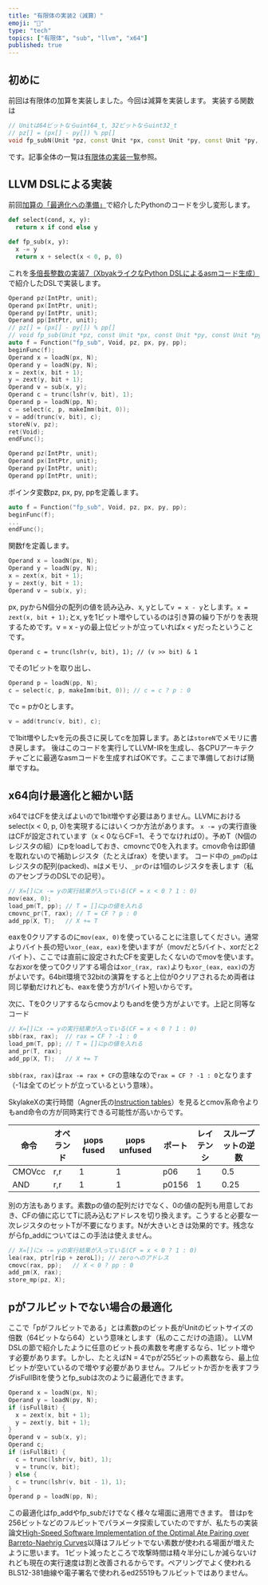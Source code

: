 ```yaml
---
title: "有限体の実装2（減算）"
emoji: "🧮"
type: "tech"
topics: ["有限体", "sub", "llvm", "x64"]
published: true
---
```

## 初めに

前回は有限体の加算を実装しました。今回は減算を実装します。
実装する関数は

```cpp
// Unitは64ビットならuint64_t, 32ビットならuint32_t
// pz[] = (px[] - py[]) % pp[]
void fp_subN(Unit *pz, const Unit *px, const Unit *py, const Unit *py, const Unit *pp);
```
です。記事全体の一覧は[有限体の実装一覧](https://zenn.dev/herumi/articles/finite-field-01-add#%E6%9C%89%E9%99%90%E4%BD%93%E3%81%AE%E5%AE%9F%E8%A3%85%E4%B8%80%E8%A6%A7)参照。

## LLVM DSLによる実装

前回[加算の「最適化への準備」](https://zenn.dev/herumi/articles/finite-field-01-add#%E6%9C%80%E9%81%A9%E5%8C%96%E3%81%B8%E3%81%AE%E6%BA%96%E5%82%99)で紹介したPythonのコードを少し変形します。

```python
def select(cond, x, y):
  return x if cond else y

def fp_sub(x, y):
  x -= y
  return x + select(x < 0, p, 0)
```

これを[多倍長整数の実装7（XbyakライクなPython DSLによるasmコード生成）](http://localhost:8000/articles/bitint-07-gen-asm)で紹介したDSLで実装します。

```cpp
Operand pz(IntPtr, unit);
Operand px(IntPtr, unit);
Operand py(IntPtr, unit);
Operand pp(IntPtr, unit);
// pz[] = (px[] - py[]) % pp[]
// void fp_sub(Unit *pz, const Unit *px, const Unit *py, const Unit *py, const Unit *pp);
auto f = Function("fp_sub", Void, pz, px, py, pp);
beginFunc(f);
Operand x = loadN(px, N);
Operand y = loadN(py, N);
x = zext(x, bit + 1);
y = zext(y, bit + 1);
Operand v = sub(x, y);
Operand c = trunc(lshr(v, bit), 1);
Operand p = loadN(pp, N);
c = select(c, p, makeImm(bit, 0));
v = add(trunc(v, bit), c);
storeN(v, pz);
ret(Void);
endFunc();
```

```cpp
Operand pz(IntPtr, unit);
Operand px(IntPtr, unit);
Operand py(IntPtr, unit);
Operand pp(IntPtr, unit);
```
ポインタ変数pz, px, py, ppを定義します。

```cpp
auto f = Function("fp_sub", Void, pz, px, py, pp);
beginFunc(f);
...
endFunc();
```
関数fを定義します。

```cpp
Operand x = loadN(px, N);
Operand y = loadN(py, N);
x = zext(x, bit + 1);
y = zext(y, bit + 1);
Operand v = sub(x, y);
```

px, pyからN個分の配列の値を読み込み、x, yとして`v = x - y`とします。`x = zext(x, bit + 1);`とx, yを1ビット増やしているのは引き算の繰り下がりを表現するためです。v = x - yの最上位ビットが立っていればx < yだったということです。

```cppp
Operand c = trunc(lshr(v, bit), 1); // (v >> bit) & 1
```
でその1ビットを取り出し、

```cpp
Operand p = loadN(pp, N);
c = select(c, p, makeImm(bit, 0)); // c = c ? p : 0
```
でc = pか0とします。

```cpp
v = add(trunc(v, bit), c);
```
で1bit増やしたvを元の長さに戻してcを加算します。あとは`storeN`でメモリに書き戻します。
後はこのコードを実行してLLVM-IRを生成し、各CPUアーキテクチャごとに最適なasmコードを生成すればOKです。ここまで準備しておけば簡単ですね。

## x64向け最適化と細かい話

x64ではCFを使えばよいので1bit増やす必要はありません。LLVMにおけるselect(x < 0, p, 0)を実現するにはいくつか方法があります。
`x -= y`の実行直後はCFが設定されています（x < 0ならCF=1、そうでなければ0）。予めT（N個のレジスタの組）にpをloadしておき、cmovncで0を入れます。cmov命令は即値を取れないので補助レジスタ（たとえばrax）を使います。
コード中の`_pm`の`p`はレジスタの配列(packed)、`m`はメモリ、`_pr`の`r`は1個のレジスタを表します（私のアセンブラのDSLでの記号）。

```cpp
// X=[]にx -= yの実行結果が入っている(CF = x < 0 ? 1 : 0)
mov(eax, 0);
load_pm(T, pp); // T = []にpの値を入れる
cmovnc_pr(T, rax); // T = CF ? p : 0
add_pp(X, T);   // X += T
```

eaxを0クリアするのに`mov(eax, 0)`を使っていることに注意してください。通常よりバイト長の短い`xor_(eax, eax)`を使いますが（movだと5バイト、xorだと2バイト）、ここでは直前に設定されたCFを変更したくないのでmovを使います。
なおxorを使って0クリアする場合は`xor_(rax, rax)`よりも`xor_(eax, eax)`の方がよいです。64bit環境で32bitの演算をすると上位が0クリアされるため両者は同じ挙動だけれども、eaxを使う方が1バイト短いからです。

次に、Tを0クリアするならcmovよりもandを使う方がよいです。上記と同等なコード

```cpp
// X=[]にx -= yの実行結果が入っている(CF = x < 0 ? 1 : 0)
sbb(rax, rax);  // rax = CF ? -1 : 0
load_pm(T, pp); // T = []にpの値を入れる
and_pr(T, rax);
add_pp(X, T);   // X += T
```

`sbb(rax, rax)`は`rax -= rax + CF`の意味なので`rax = CF ? -1 : 0`となります（-1は全てのビットが立っているという意味）。

SkylakeXの実行時間（Agner氏の[Instruction tables](https://www.agner.org/optimize/instruction_tables.pdf)）を見るとcmov系命令よりもand命令の方が同時実行できる可能性が高いからです。

命令|オペランド|μops fused|μops unfused|ポート|レイテンシ|スループットの逆数
-|-|-|-|-|-|-
CMOVcc|r,r|1|1|p06|1|0.5
AND|r,r|1|1|p0156|1|0.25

別の方法もあります。素数pの値の配列だけでなく、0の値の配列も用意しておき、CFの値に応じてTに読み込むアドレスを切り換えます。こうすると必要な一次レジスタのセットTが不要になります。Nが大きいときは効果的です。残念ながらfp_addについてはこの手法は使えません。

```cpp
// X=[]にx -= yの実行結果が入っている(CF = x < 0 ? 1 : 0)
lea(rax, ptr[rip + zeroL]); // zeroへのアドレス
cmovc(rax, pp);   // X < 0 ? pp : 0
add_pm(X, rax);
store_mp(pz, X);
```

## pがフルビットでない場合の最適化

ここで「pがフルビットである」とは素数pのビット長がUnitのビットサイズの倍数（64ビットなら64）という意味とします（私のここだけの造語）。
LLVM DSLの節で紹介したように任意のビット長の素数を考慮するなら、1ビット増やす必要があります。しかし、たとえばN = 4でpが255ビットの素数なら、最上位ビットが空いているので増やす必要がありません。フルビットか否かを表すフラグisFullBitを使うとfp_subは次のように最適化できます。

```cpp
Operand x = loadN(px, N);
Operand y = loadN(py, N);
if (isFullBit) {
  x = zext(x, bit + 1);
  y = zext(y, bit + 1);
}
Operand v = sub(x, y);
Operand c;
if (isFullBit) {
  c = trunc(lshr(v, bit), 1);
  v = trunc(v, bit);
} else {
  c = trunc(lshr(v, bit - 1), 1);
}
Operand p = loadN(pp, N);
```

この最適化はfp_addやfp_subだけでなく様々な場面に適用できます。
昔はpを256ビットなどのフルビットでパラメータ探索していたのですが、私たちの実装論文[High-Speed Software Implementation of the Optimal Ate Pairing over Barreto-Naehrig Curves](https://eprint.iacr.org/2010/354)以降はフルビットでない素数が使われる場面が増えたように思います。
1ビット減ったところで攻撃時間は精々半分にしか減らないけれども現在の実行速度は割と改善されるからです。ペアリングでよく使われるBLS12-381曲線や電子署名で使われるed25519もフルビットではありません。
